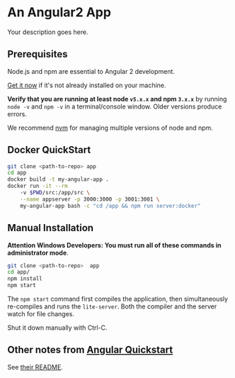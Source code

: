 # An Angular2 App

Your description goes here.

## Prerequisites

Node.js and npm are essential to Angular 2 development. 
    
<a href="https://docs.npmjs.com/getting-started/installing-node" target="_blank" title="Installing Node.js and updating npm">
Get it now</a> if it's not already installed on your machine.
 
**Verify that you are running at least node `v5.x.x` and npm `3.x.x`**
by running `node -v` and `npm -v` in a terminal/console window.
Older versions produce errors.

We recommend [nvm](https://github.com/creationix/nvm) for managing multiple versions of node and npm.


## Docker QuickStart

```bash
git clone <path-to-repo> app
cd app
docker build -t my-angular-app .
docker run -it --rm 
    -v $PWD/src:/app/src \
    --name appserver -p 3000:3000 -p 3001:3001 \
    my-angular-app bash -c "cd /app && npm run server:docker"
```

## Manual Installation

**Attention Windows Developers:  You must run all of these commands in administrator mode**.

```bash
git clone <path-to-repo>  app
cd app/
npm install
npm start
```

The `npm start` command first compiles the application, 
then simultaneously re-compiles and runs the `lite-server`.
Both the compiler and the server watch for file changes.

Shut it down manually with Ctrl-C.


## Other notes from [Angular Quickstart](https://github.com/angular/quickstart)

See [their README](https://github.com/angular/quickstart/blob/master/README.md).